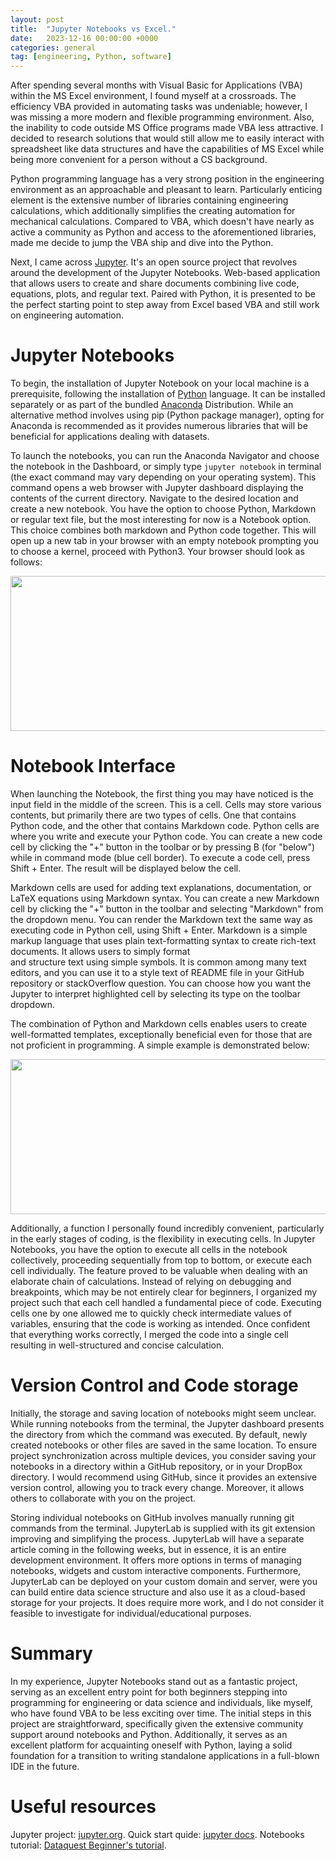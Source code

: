 ```yaml
---
layout: post
title:  "Jupyter Notebooks vs Excel."
date:   2023-12-16 00:00:00 +0000
categories: general
tag: [engineering, Python, software]
---
```


After spending several months with Visual Basic for Applications (VBA) within the MS Excel environment, I found myself at a crossroads. 
The efficiency VBA provided in automating tasks was undeniable; however, I was missing a more modern and flexible programming environment. 
Also, the inability to code outside MS Office programs made VBA less attractive. I decided to research solutions that would still allow me to
easily interact with spreadsheet like data structures and have the capabilities of MS Excel while being more convenient for a person without a CS background.

Python programming language has a very strong position in the engineering environment as an approachable and pleasant to learn. Particularly enticing element
is the extensive number of libraries containing engineering calculations, which additionally simplifies the creating automation for mechanical calculations.
Compared to VBA, which doesn't have nearly as active a community as Python and access to the aforementioned libraries, made me decide to jump the VBA ship and dive into the Python.

Next, I came across <a href="https://jupyter.org/" target="_blank" rel="noopener">Jupyter</a>. It's an open source project
that revolves around the development of the Jupyter Notebooks. Web-based application that allows users to create and share documents combining live code, 
equations, plots, and regular text. Paired with Python, it is presented to be the perfect starting point to step away from Excel based VBA and still
work on engineering automation. 

# Jupyter Notebooks
To begin, the installation of Jupyter Notebook on your local machine is a prerequisite, following the installation of <a href="https://www.Python.org/" target="_blank" rel="noopener">Python</a> 
language.
It can be installed separately or as part of the bundled <a href="https://www.anaconda.com/download" target="_blank" rel="noopener">Anaconda</a> Distribution.
While an alternative method involves using pip (Python package manager), opting for Anaconda is recommended as it provides numerous libraries that will
be beneficial for applications dealing with datasets.

To launch the notebooks, you can run the Anaconda Navigator and choose the notebook in the Dashboard, or simply type `jupyter notebook` in terminal (the exact command may vary depending on your operating system).
This command opens a web browser with Jupyter dashboard displaying the contents of the current directory. Navigate to the desired location and create a new notebook.
You have the option to choose Python, Markdown or regular text file, but the most interesting for now is a Notebook option.
This choice combines both markdown and Python code together.
This will open up a new tab in your browser with an empty notebook prompting you to choose a kernel, proceed with Python3.
Your browser should look as follows:

<center>
<img src="https://github.com/furmanp/my-personal-website/blob/master/_posts/2024-12-17-jupyter-notebooks/assets/empty-notebook.png?raw=true" width="640" height="248">
</center>

# Notebook Interface
When launching the Notebook, the first thing you may have noticed is the input field in the middle of the screen. This is a cell. Cells may store various contents, but 
primarily there are two types of cells. One that contains Python code, and the other that contains Markdown code.
Python cells are where you write and execute your Python code. You can create a new code cell by clicking the "+" button in the toolbar or by pressing B (for "below") while in command mode (blue cell border).
To execute a code cell, press Shift + Enter. The result will be displayed below the cell.

Markdown cells are used for adding text explanations, documentation, or LaTeX equations using Markdown syntax. 
You can create a new Markdown cell by clicking the "+" button in the toolbar and selecting "Markdown" from the dropdown menu.
You can render the Markdown text the same way as executing code in Python cell, using Shift + Enter.
Markdown is a simple markup language that uses plain text-formatting syntax to create rich-text documents. It allows users to simply format  
and structure text using simple symbols. It is common among many text editors, and you can use it to a style text of README file in your GitHub repository or
stackOverflow question. 
You can choose how you want the Jupyter to interpret highlighted cell by selecting its type on the toolbar dropdown.

The combination of Python and Markdown cells enables users to create well-formatted templates, exceptionally beneficial even for those that 
are not proficient in programming. A simple example is demonstrated below: 

<center>
<img src="https://github.com/furmanp/my-personal-website/blob/master/_posts/2024-12-17-jupyter-notebooks/assets/example-notebook.png?raw=true" width="640" height="248">
</center>

Additionally, a function I personally found incredibly convenient, particularly in the early stages of coding, is the flexibility in executing cells.
In Jupyter Notebooks, you have the option to execute all cells in the notebook collectively, proceeding sequentially from top to bottom, or execute each cell individually.
The feature proved to be valuable when dealing with an elaborate chain of calculations. 
Instead of relying on debugging and breakpoints, which may be not entirely clear for beginners, I organized my project such
that each cell handled a fundamental piece of code.
Executing cells one by one allowed me to quickly check intermediate values of variables, ensuring that the code is working as intended.
Once confident that everything works correctly, I merged the code into a single cell resulting in well-structured and concise calculation.

# Version Control and Code storage
Initially, the storage and saving location of notebooks might seem unclear. While running notebooks from the terminal, 
the Jupyter dashboard presents the directory from which the command was executed. By default, newly created notebooks or other files are saved 
in the same location. 
To ensure project synchronization across multiple devices, you consider saving your notebooks
in a directory within a GitHub repository, or in your DropBox directory. I would recommend using GitHub, since
it provides an extensive version control, allowing you to track every change. Moreover, it allows others 
to collaborate with you on the project.

Storing individual notebooks on GitHub involves manually running git commands from the terminal. 
JupyterLab is supplied with its git extension improving and simplifying the process. JupyterLab will have a separate article coming in the following weeks, but
in essence, it is an entire development environment. 
It offers more options in terms of managing notebooks, widgets and custom interactive components.
Furthermore, JupyterLab can be deployed on your custom domain and server, were you can build entire data science structure and 
also use it as a cloud-based storage for your projects. It does require more work, and I do not consider it feasible to investigate
for individual/educational purposes.


# Summary
In my experience, Jupyter Notebooks stand out as a fantastic project, serving as an excellent entry point for both beginners stepping into programming for 
engineering or data science and individuals, like myself, who have found VBA to be less exciting over time. The initial steps in this project are straightforward, 
 specifically given the extensive community support around notebooks and Python. Additionally, it serves as an excellent platform for acquainting oneself with Python, 
laying a solid foundation for a transition to writing standalone applications in a full-blown IDE in the future.

# Useful resources
Jupyter project: <a href="https://jupyter.org/" target="_blank" rel="noopener">jupyter.org</a>.
Quick start quide: <a href="https://jupyter-notebook-beginner-guide.readthedocs.io/en/latest/what_is_jupyter.html" target="_blank" rel="noopener">jupyter docs</a>.
Notebooks tutorial: <a href="https://www.dataquest.io/blog/jupyter-notebook-tutorial/" target="_blank" rel="noopener">Dataquest Beginner's tutorial</a>.
